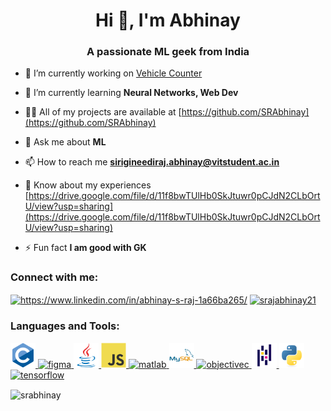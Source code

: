 <h1 align="center">Hi 👋, I'm Abhinay</h1>
<h3 align="center">A passionate ML geek from India</h3>

- 🔭 I’m currently working on [Vehicle Counter](https://github.com/smartinternz02/SI-GuidedProject-600763-1697471176)

- 🌱 I’m currently learning **Neural Networks, Web Dev**

- 👨‍💻 All of my projects are available at [https://github.com/SRAbhinay](https://github.com/SRAbhinay)

- 💬 Ask me about **ML**

- 📫 How to reach me **sirigineediraj.abhinay@vitstudent.ac.in**

- 📄 Know about my experiences [https://drive.google.com/file/d/11f8bwTUlHb0SkJtuwr0pCJdN2CLbOrtU/view?usp=sharing](https://drive.google.com/file/d/11f8bwTUlHb0SkJtuwr0pCJdN2CLbOrtU/view?usp=sharing)

- ⚡ Fun fact **I am good with GK**

<h3 align="left">Connect with me:</h3>
<p align="left">
<a href="https://linkedin.com/in/https://www.linkedin.com/in/abhinay-s-raj-1a66ba265/" target="blank"><img align="center" src="https://raw.githubusercontent.com/rahuldkjain/github-profile-readme-generator/master/src/images/icons/Social/linked-in-alt.svg" alt="https://www.linkedin.com/in/abhinay-s-raj-1a66ba265/" height="30" width="40" /></a>
<a href="https://instagram.com/srajabhinay21" target="blank"><img align="center" src="https://raw.githubusercontent.com/rahuldkjain/github-profile-readme-generator/master/src/images/icons/Social/instagram.svg" alt="srajabhinay21" height="30" width="40" /></a>
</p>

<h3 align="left">Languages and Tools:</h3>
<p align="left"> <a href="https://www.cprogramming.com/" target="_blank" rel="noreferrer"> <img src="https://raw.githubusercontent.com/devicons/devicon/master/icons/c/c-original.svg" alt="c" width="40" height="40"/> </a> <a href="https://www.figma.com/" target="_blank" rel="noreferrer"> <img src="https://www.vectorlogo.zone/logos/figma/figma-icon.svg" alt="figma" width="40" height="40"/> </a> <a href="https://www.java.com" target="_blank" rel="noreferrer"> <img src="https://raw.githubusercontent.com/devicons/devicon/master/icons/java/java-original.svg" alt="java" width="40" height="40"/> </a> <a href="https://developer.mozilla.org/en-US/docs/Web/JavaScript" target="_blank" rel="noreferrer"> <img src="https://raw.githubusercontent.com/devicons/devicon/master/icons/javascript/javascript-original.svg" alt="javascript" width="40" height="40"/> </a> <a href="https://www.mathworks.com/" target="_blank" rel="noreferrer"> <img src="https://upload.wikimedia.org/wikipedia/commons/2/21/Matlab_Logo.png" alt="matlab" width="40" height="40"/> </a> <a href="https://www.mysql.com/" target="_blank" rel="noreferrer"> <img src="https://raw.githubusercontent.com/devicons/devicon/master/icons/mysql/mysql-original-wordmark.svg" alt="mysql" width="40" height="40"/> </a> <a href="https://developer.apple.com/library/archive/documentation/Cocoa/Conceptual/ProgrammingWithObjectiveC/Introduction/Introduction.html" target="_blank" rel="noreferrer"> <img src="https://www.vectorlogo.zone/logos/apple_objectivec/apple_objectivec-icon.svg" alt="objectivec" width="40" height="40"/> </a> <a href="https://pandas.pydata.org/" target="_blank" rel="noreferrer"> <img src="https://raw.githubusercontent.com/devicons/devicon/2ae2a900d2f041da66e950e4d48052658d850630/icons/pandas/pandas-original.svg" alt="pandas" width="40" height="40"/> </a> <a href="https://www.python.org" target="_blank" rel="noreferrer"> <img src="https://raw.githubusercontent.com/devicons/devicon/master/icons/python/python-original.svg" alt="python" width="40" height="40"/> </a> <a href="https://www.tensorflow.org" target="_blank" rel="noreferrer"> <img src="https://www.vectorlogo.zone/logos/tensorflow/tensorflow-icon.svg" alt="tensorflow" width="40" height="40"/> </a> </p>

<p><img align="center" src="https://github-readme-stats.vercel.app/api/top-langs?username=srabhinay&show_icons=true&locale=en&layout=compact" alt="srabhinay" /></p>
